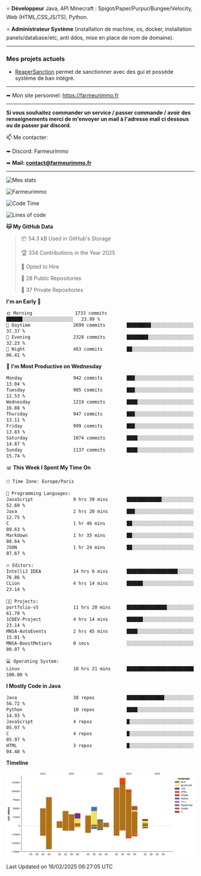 ⭐ **Développeur** Java, API Minecraft : Spigot/Paper/Purpur/Bungee/Velocity, Web (HTML,CSS,JS/TS), Python.

⭐ **Administrateur Système** (installation de machine, os, docker, installation panels/database/etc, anti ddos, mise en place de nom de domaine).

---

### Mes projets actuels
- [ReaperSanction](https://www.spigotmc.org/resources/reapersanction.89580/) permet de sanctionner avec des gui et possède système de ban intégré.

---

➥ Mon site personnel: https://farmeurimmo.fr

---

**Si vous souhaitez commander un service / passer commande / avoir des renseignements merci de m'envoyer un mail à l'adresse mail ci dessous ou de passer par discord.**

📫 Me contacter:
 
   ➥ Discord: Farmeurimmo
   
   ➥ **Mail: contact@farmeurimmo.fr**

---

![Mes stats](https://github-readme-stats.farmeurimmo.fr/api?username=Farmeurimmo&count_private=true&show_icons=true&theme=radical)

<img src="https://komarev.com/ghpvc/?username=Farmeurimmo" alt="Farmeurimmo" />

<!--START_SECTION:waka-->
![Code Time](http://img.shields.io/badge/Code%20Time-1%2C860%20hrs%2021%20mins-blue)

![Lines of code](https://img.shields.io/badge/From%20Hello%20World%20I%27ve%20Written-800.2%20thousand%20lines%20of%20code-blue)

**🐱 My GitHub Data** 

> 📦 54.3 kB Used in GitHub's Storage 
 > 
> 🏆 334 Contributions in the Year 2025
 > 
> 💼 Opted to Hire
 > 
> 📜 28 Public Repositories 
 > 
> 🔑 37 Private Repositories 
 > 
**I'm an Early 🐤** 

```text
🌞 Morning                1733 commits        ██████░░░░░░░░░░░░░░░░░░░   23.99 % 
🌆 Daytime                2699 commits        █████████░░░░░░░░░░░░░░░░   37.37 % 
🌃 Evening                2328 commits        ████████░░░░░░░░░░░░░░░░░   32.23 % 
🌙 Night                  463 commits         ██░░░░░░░░░░░░░░░░░░░░░░░   06.41 % 
```
📅 **I'm Most Productive on Wednesday** 

```text
Monday                   942 commits         ███░░░░░░░░░░░░░░░░░░░░░░   13.04 % 
Tuesday                  905 commits         ███░░░░░░░░░░░░░░░░░░░░░░   12.53 % 
Wednesday                1219 commits        ████░░░░░░░░░░░░░░░░░░░░░   16.88 % 
Thursday                 947 commits         ███░░░░░░░░░░░░░░░░░░░░░░   13.11 % 
Friday                   999 commits         ███░░░░░░░░░░░░░░░░░░░░░░   13.83 % 
Saturday                 1074 commits        ████░░░░░░░░░░░░░░░░░░░░░   14.87 % 
Sunday                   1137 commits        ████░░░░░░░░░░░░░░░░░░░░░   15.74 % 
```


📊 **This Week I Spent My Time On** 

```text
🕑︎ Time Zone: Europe/Paris

💬 Programming Languages: 
JavaScript               9 hrs 39 mins       █████████████░░░░░░░░░░░░   52.60 % 
Java                     2 hrs 20 mins       ███░░░░░░░░░░░░░░░░░░░░░░   12.75 % 
C                        1 hr 46 mins        ██░░░░░░░░░░░░░░░░░░░░░░░   09.63 % 
Markdown                 1 hr 35 mins        ██░░░░░░░░░░░░░░░░░░░░░░░   08.64 % 
JSON                     1 hr 24 mins        ██░░░░░░░░░░░░░░░░░░░░░░░   07.67 % 

🔥 Editors: 
IntelliJ IDEA            14 hrs 6 mins       ███████████████████░░░░░░   76.86 % 
CLion                    4 hrs 14 mins       ██████░░░░░░░░░░░░░░░░░░░   23.14 % 

🐱‍💻 Projects: 
portfolio-v5             11 hrs 20 mins      ███████████████░░░░░░░░░░   61.78 % 
1CDEV-Project            4 hrs 14 mins       ██████░░░░░░░░░░░░░░░░░░░   23.14 % 
MNSA-AutoEvents          2 hrs 45 mins       ████░░░░░░░░░░░░░░░░░░░░░   15.01 % 
MNSA-BoostMetiers        0 secs              ░░░░░░░░░░░░░░░░░░░░░░░░░   00.07 % 

💻 Operating System: 
Linux                    18 hrs 21 mins      █████████████████████████   100.00 % 
```

**I Mostly Code in Java** 

```text
Java                     38 repos            ██████████████░░░░░░░░░░░   56.72 % 
Python                   10 repos            ████░░░░░░░░░░░░░░░░░░░░░   14.93 % 
JavaScript               4 repos             █░░░░░░░░░░░░░░░░░░░░░░░░   05.97 % 
C                        4 repos             █░░░░░░░░░░░░░░░░░░░░░░░░   05.97 % 
HTML                     3 repos             █░░░░░░░░░░░░░░░░░░░░░░░░   04.48 % 
```



**Timeline**

![Lines of Code chart](https://raw.githubusercontent.com/Farmeurimmo/Farmeurimmo/main/assets/bar_graph.png)


 Last Updated on 16/02/2025 06:27:05 UTC
<!--END_SECTION:waka-->
